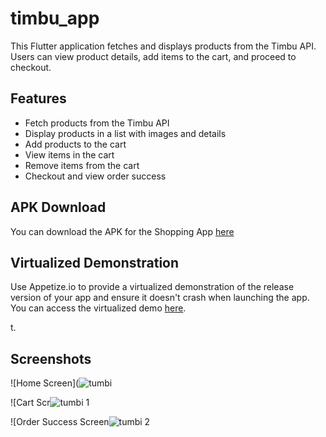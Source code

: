 # timbu_app

This Flutter application fetches and displays products from the Timbu API. Users can view product details, add items to the cart, and proceed to checkout.

## Features

- Fetch products from the Timbu API
- Display products in a list with images and details
- Add products to the cart
- View items in the cart
- Remove items from the cart
- Checkout and view order success

## APK Download

You can download the APK for the Shopping App [here](https://appetize.io/app/b_osdcmxsahg6goz2hjbeqgo3v3u )

## Virtualized Demonstration

Use Appetize.io to provide a virtualized demonstration of the release version of your app and ensure it doesn't crash when launching the app. You can access the virtualized demo [here](https://appetize.io/app/b_osdcmxsahg6goz2hjbeqgo3v3u).

t.

## Screenshots

![Home Screen](![tumbi](https://github.com/Wadonderah/TIMBU_APP/assets/149188641/75b9814e-8006-4fb7-b6a8-c4b0f0dcea93)

![Cart Scr![tumbi 1](https://github.com/Wadonderah/TIMBU_APP/assets/149188641/f18f408e-bbe9-486b-ab40-d8a30070898f)

![Order Success Screen![tumbi 2](https://github.com/Wadonderah/TIMBU_APP/assets/149188641/688ade18-0954-4862-94a2-a1d720c9555e)

